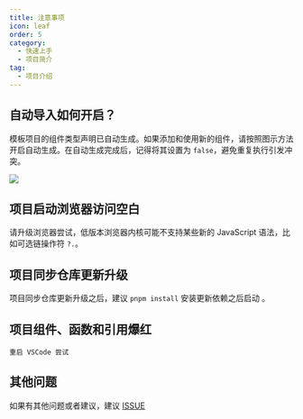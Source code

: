 ```yaml
---
title: 注意事项
icon: leaf
order: 5
category:
  - 快速上手
  - 项目简介
tag:
  - 项目介绍
---
```


## 自动导入如何开启？

  模板项目的组件类型声明已自动生成。如果添加和使用新的组件，请按照图示方法开启自动生成。在自动生成完成后，记得将其设置为 `false`，避免重复执行引发冲突。

  ![](https://foruda.gitee.com/images/1687755823137387608/412ea803_716974.png)

## 项目启动浏览器访问空白

  请升级浏览器尝试，低版本浏览器内核可能不支持某些新的 JavaScript 语法，比如可选链操作符 `?.`。

## 项目同步仓库更新升级

  项目同步仓库更新升级之后，建议 `pnpm install` 安装更新依赖之后启动 。

## 项目组件、函数和引用爆红

	重启 VSCode 尝试

## 其他问题

  如果有其他问题或者建议，建议 [ISSUE](https://gitee.com/youlaiorg/vue3-element-admin/issues/new)
